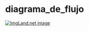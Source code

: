 # diagrama_de_flujo

<a href="http://1.1m.yt/ZvR7QeW.jpg" target="_blank"><img src="http://1.1m.yt/ZvR7QeW.jpg" alt="ImgLand.net image" /></a>
